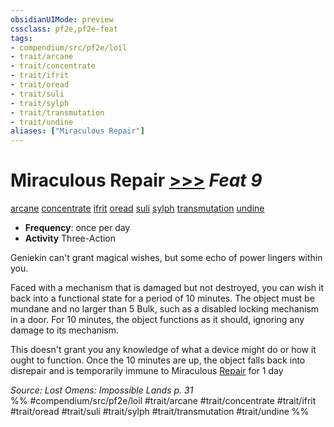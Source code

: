 ```yaml
---
obsidianUIMode: preview
cssclass: pf2e,pf2e-feat
tags:
- compendium/src/pf2e/loil
- trait/arcane
- trait/concentrate
- trait/ifrit
- trait/oread
- trait/suli
- trait/sylph
- trait/transmutation
- trait/undine
aliases: ["Miraculous Repair"]
---
```

# Miraculous Repair  [>>>](/rules/core-rulebook/chapter-9-playing-the-game.md#Actions "Three-Action") *Feat 9*  
[arcane](/rules/traits/arcane.md)  [concentrate](/rules/traits/concentrate.md)  [ifrit](/rules/traits/ifrit-b2.md)  [oread](/rules/traits/oread-b2.md)  [suli](/rules/traits/suli-b2.md)  [sylph](/rules/traits/sylph-b2.md)  [transmutation](/rules/traits/transmutation.md)  [undine](/rules/traits/undine-b2.md)  

- **Frequency**: once per day
- **Activity** Three-Action

Geniekin can't grant magical wishes, but some echo of power lingers within you.

Faced with a mechanism that is damaged but not destroyed, you can wish it back into a functional state for a period of 10 minutes. The object must be mundane and no larger than 5 Bulk, such as a disabled locking mechanism in a door. For 10 minutes, the object functions as it should, ignoring any damage to its mechanism.

This doesn't grant you any knowledge of what a device might do or how it ought to function. Once the 10 minutes are up, the object falls back into disrepair and is temporarily immune to Miraculous [Repair](/rules/actions/repair.md) for 1 day

*Source: Lost Omens: Impossible Lands p. 31*  
%% #compendium/src/pf2e/loil #trait/arcane #trait/concentrate #trait/ifrit #trait/oread #trait/suli #trait/sylph #trait/transmutation #trait/undine %%